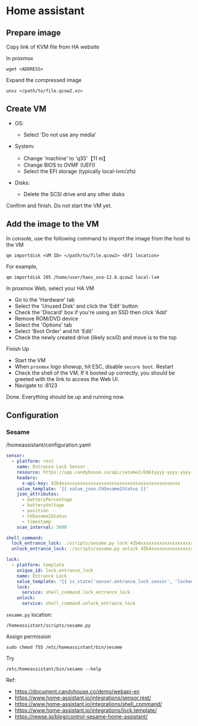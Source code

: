 # Home assistant

## Prepare image
Copy link of KVM file from HA website

In proxmox

    wget <ADDRESS>

Expand the compressed image

    unxz </path/to/file.qcow2.xz>

## Create VM

- OS:
  - Select 'Do not use any media'

- System:
  - Change 'machine' to 'q35'​【11 m】
  - Change BIOS to OVMF (UEFI)
  - Select the EFI storage (typically local-lvm/zfs)

- Disks:
  - Delete the SCSI drive and any other disks

Confirm and finish. Do not start the VM yet.

## Add the image to the VM

In console, use the following command to import the image from the host to the VM

    qm importdisk <VM ID> </path/to/file.qcow2> <EFI location>

For example,

    qm importdisk 205 /home/user/haos_ova-12.0.qcow2 local-lvm

In proxmox Web, select your HA VM
- Go to the 'Hardware' tab
- Select the 'Unused Disk' and click the 'Edit' button
- Check the 'Discard' box if you're using an SSD then click 'Add'
- Remove ROM/DVD device
- Select the 'Options' tab
- Select 'Boot Order' and hit 'Edit'
- Check the newly created drive (likely scsi0) and move is to the top

Finish Up
- Start the VM
- When `proxmox` logo showup, hit ESC, disable `secure boot`. Restart
- Check the shell of the VM. If it booted up correctly, you should be greeted with the link to access the Web UI.
- Navigate to <VM IP>:8123

Done. Everything should be up and running now.

## Configuration

### Sesame

/homeassistant/configuration.yaml
```yaml
sensor:
  - platform: rest
    name: Entrance Lock Sensor
    resource: https://app.candyhouse.co/api/sesame2/E0A1yyyy-yyyy-yyyy-yyyy-yyyyyyyyyyyy
    headers:
      x-api-key: 4Zb4xxxxxxxxxxxxxxxxxxxxxxxxxxxxxxxxxxxxxxxxxxxxx
    value_template: '{{ value_json.CHSesame2Status }}'
    json_attributes:
      - batteryPercentage
      - batteryVoltage
      - position
      - CHSesame2Status
      - timestamp
    scan_interval: 3600

shell_command:
  lock_entrance_lock: ./scripts/sesame.py lock 4Zb4xxxxxxxxxxxxxxxxxxxxxxxxxxxxxxxxxxxx E0A1yyyy-yyyy-yyyy-yyyy-yyyyyyyyyyyy 0000cf3cf3cf3cf3cf3cf3cf3cf3cf3c
  unlock_entrance_lock: ./scripts/sesame.py unlock 4Zb4xxxxxxxxxxxxxxxxxxxxxxxxxxxxxxxxxxxx E0A1yyyy-yyyy-yyyy-yyyy-yyyyyyyyyyyy 0000cf3cf3cf3cf3cf3cf3cf3cf3cf3c

lock:
  - platform: template
    unique_id: lock.entrance_lock
    name: Entrance Lock
    value_template: "{{ is_state('sensor.entrance_lock_sensor', 'locked') }}"
    lock:
      service: shell_command.lock_entrance_lock
    unlock:
      service: shell_command.unlock_entrance_lock
```
`sesame.py` location:

    /homeassistant/scripts/sesame.py

Assign permission

    sudo chmod 755 /etc/homeassistant/bin/sesame
Try

    /etc/homeassistant/bin/sesame --help

Ref:
- https://document.candyhouse.co/demo/webapi-en
- https://www.home-assistant.io/integrations/sensor.rest/
- https://www.home-assistant.io/integrations/shell_command/
- https://www.home-assistant.io/integrations/lock.template/
- https://rewse.jp/blog/control-sesame-home-assistant/